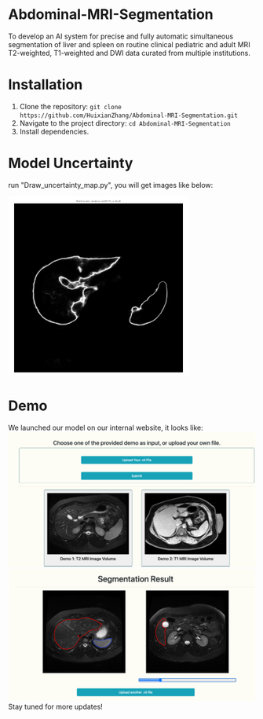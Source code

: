 # Abdominal-MRI-Segmentation
To develop an AI system for precise and fully automatic simultaneous segmentation of liver and spleen on routine clinical pediatric and adult
MRI T2-weighted, T1-weighted and DWI data curated from multiple institutions.

# Installation
1. Clone the repository: `git clone https://github.com/HuixianZhang/Abdominal-MRI-Segmentation.git`
2. Navigate to the project directory: `cd Abdominal-MRI-Segmentation`
3. Install dependencies.

# Model Uncertainty

run "Draw_uncertainty_map.py", you will get images like below:

![Alt text](uncertainty_1.png)

# Demo
We launched our model on our internal website, it looks like:
![Alt text](demo_1.png)
![Alt text](demo_2.png)
Stay tuned for more updates!



